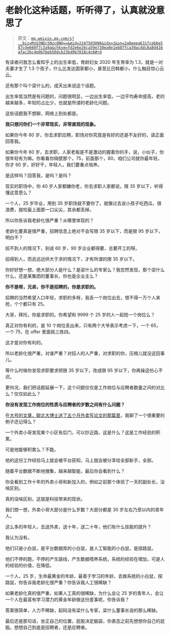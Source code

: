 # 老龄化这种话题，听听得了，认真就没意思了

> 原文：[`mp.weixin.qq.com/s?__biz=MzU3NDc5Nzc0NQ==&mid=2247503096&idx=1&sn=2a8eeea631fceb6e547cde660f7c3a9a&chksm=fd2e6e26ca59e730ea0e1eb07fca39ac4dc8a8d416afac26c4e0b7beb50dcb23bd9b7818c4c6#rd`](http://mp.weixin.qq.com/s?__biz=MzU3NDc5Nzc0NQ==&mid=2247503096&idx=1&sn=2a8eeea631fceb6e547cde660f7c3a9a&chksm=fd2e6e26ca59e730ea0e1eb07fca39ac4dc8a8d416afac26c4e0b7beb50dcb23bd9b7818c4c6#rd)

有读者问我怎么看知乎上的出生率低，育龄妇女 2020 年生育率为 1.3，就是一对夫妻才生了 1.3 个孩子，什么比发达国家都小，甚至比日韩都小，什么触目惊心云云。 

还有那个叫个梁什么的，成天出来说这个话题。 

出生率低当然是有问题的，问题很明显，一边出生率低，一边平均寿命提高，老的越来越多，年轻的占比少，也就是所谓的老龄化问题。 

这些话题我不想聊，网络上到处都是。 

**我只想问你们一个非常现实，非常直观的现象。**

如果你今年 60 岁，你去求职应聘，职场对你究竟是有好的还是不友好的，请正面回答我。 

如果你今年 60 岁，去求职，人家老板是不是激动的握着你的手，说，小伙子，你很年轻有为嘛。你看看你隔壁那个，75，前面那个，80，咱们公司就你最年轻，你才 60 岁，好好干，年轻人，我们要重点培养。 

是这样吗？回答我，是吗？是吗？ 

现实的职场中，你 40 岁人家都嫌你老，你去求职人家都说，限 35 岁以下，听得懂这意思么？ 

一个人，25 岁毕业，用到 35 岁职场就不要你了。就像过去说小孩子吃西瓜，很浪费，就咬最上面那一口尖尖，其余都丢掉。 

所以你告诉我老龄化很严重？从哪里体现的？ 

老龄化要真是很严重，招聘信息上绝对不会写限 35 岁以下，而是限 95 岁以下，明白不？ 

招不到人的情况下，别说 60 岁，90 岁企业都得要，总要开工的呀。 

招得到人，而且远远供大于求的情况下，才有所谓的限 35 岁以下。 

你好好想一想，绝大部分人是什么？是梁什么的专家么？我忽然发现，那个梁什么什么，还是某集团的董事长，你也是企业主么？ 

**你不是呀，兄弟，你不是招聘的，你是求职的。** 

招聘的当然希望人口年轻，求职的多呀，我丢一个岗位出去，恨不得一万个人来抢，个个都只有 25。 

大哥，拜托，你是求职的。你希望和 9999 个 25 岁的人一起抢一个岗位么？

真正对你有利的，是 10 个岗位丢出来，只有两个大爷表示考虑一下，一个 65，一个 75，在 offer 里面挑三拣四。 

这才是对你有利的。 

所以老龄化很严重，对谁严重？对招人的人严重，对求职的你，压根儿就没这回事儿。 

等什么时候你发现求职要求把限 35 岁以下，改成限 95 岁以下，你再操这份心不迟。

更何况，我们把话题延展一下，这个问题仅仅是工作岗位与应聘者数量之间的对比么？仅仅如此么？

**你没有发现工作岗位的性质与应聘者的岁数之间有什么问题？**

在[大号的文章，聊北大博士送了五个月外卖写论文的那篇里](https://mp.weixin.qq.com/s?__biz=MzU0MjYwNDU2Mw==&mid=2247498603&idx=1&sn=eee1743e5c2cd60e53f87e46c51902db&chksm=fb1a9717cc6d1e0188b48bd4c4b915eb3e69833c7e1009d5e84f7e29162e79dacd0ba9bd5998&token=1841959558&lang=zh_CN&scene=21#wechat_redirect)，我聊了一个很重要的例子还记得么？ 

一个外卖小哥发现某个小区有后门，可以抄近路，这是什么？这是工作经验的积累。

可是他能够积累么？不能。

他的这份工作经验马上就会被平台获知，马上就会被分享给全部新手，全部。 

随着平台数据不断地搜集，越来越智能，最后你会看到什么？ 

你会看到工作十年的外卖小哥和新加入的，例如之前那个体验了一天的副处长，没啥区别。

真的没啥区别，这就是科技带来的现状。 

我们想一想，外卖小哥大部分是什么岁数？大部分都是 30 岁左右乃至以内的青年人。

这么多的年轻人，去送外卖，送十年，送二十年，他们有什么技能的提升？ 

我认为没有。 

他们只是小白鼠，是平台数据库的小白鼠，是人工智能的小白鼠，是探路鼠。

他们不停的跑，不停的产生路线，产生数据喂养系统，系统的经验在增加，可是人的经验的价值，在降低。

一个人，25 岁，生命最黄金的年龄，最善于学习的年龄，去做系统的小白鼠，探路鼠，你告诉我老龄化很严重？你告诉我人工很稀缺？ 

如果老龄化真的很严重，如果人工真的很稀缺，为什么会让 25 岁的青年人，会让一个人在最富有学习潜力的黄金年龄做这份差事呢，你告诉我？ 

答案很简单，人力不稀缺，起码没有梁什么专家，梁什么董事长说的那么稀缺。 

最后还是那句话，坐正自己的位置，屁股决定脑袋，你表态之前先想想你自己的屁股。想想自己到底是招聘者，还是应聘者。